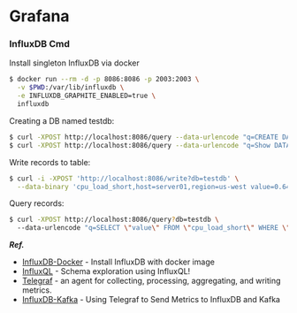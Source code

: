 # Grafana



### InfluxDB Cmd 
Install singleton InfluxDB via docker
```sh
$ docker run --rm -d -p 8086:8086 -p 2003:2003 \
  -v $PWD:/var/lib/influxdb \
  -e INFLUXDB_GRAPHITE_ENABLED=true \
  influxdb
```
Creating a DB named testdb:
```sh
$ curl -XPOST http://localhost:8086/query --data-urlencode "q=CREATE DATABASE testdb"
$ curl -XPOST http://localhost:8086/query --data-urlencode "q=Show DATABASES"
```
Write records to table:
```sh
$ curl -i -XPOST 'http://localhost:8086/write?db=testdb' \
  --data-binary 'cpu_load_short,host=server01,region=us-west value=0.64 1434055562000000000'
```
Query records:
```sh
$ curl -XPOST http://localhost:8086/query?db=testdb \ 
  --data-urlencode "q=SELECT \"value\" FROM \"cpu_load_short\" WHERE \"region\"='us-west'"
```

***Ref.***
* [InfluxDB-Docker] - Install InfluxDB with docker image
* [InfluxQL] - Schema exploration using InfluxQL!
* [Telegraf] - an agent for collecting, processing, aggregating, and writing metrics.
* [InfluxDB-Kafka] - Using Telegraf to Send Metrics to InfluxDB and Kafka


[InfluxDB-Docker]: <https://hub.docker.com/_/influxdb>
[InfluxQL]: <https://docs.influxdata.com/influxdb/v1.7/query_language/schema_exploration/>
[Telegraf]: <https://github.com/influxdata/telegraf>
[InfluxDB-Kafka]: <https://www.influxdata.com/blog/using-telegraf-to-send-metrics-to-influxdb-and-kafka/>

